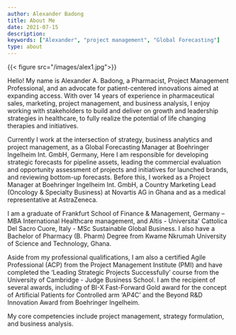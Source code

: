 ```yaml
---
author: Alexander Badong
title: About Me
date: 2021-07-15
description:
keywords: ["Alexander", "project management", "Global Forecasting"]
type: about
---
```


{{< figure src="/images/alex1.jpg">}}

Hello! My name is Alexander A. Badong, a Pharmacist, Project Management Professional, and an advocate for patient-centered innovations aimed at expanding access. With over 14 years of experience in pharmaceutical sales, marketing, project management, and business analysis, I enjoy working with stakeholders to build and deliver on growth and leadership strategies in healthcare, to fully realize the potential of life changing therapies and initiatives.

Currently I work at the intersection of strategy, business analytics and project management, as a Global Forecasting Manager at Boehringer Ingelheim Int. GmbH, Germany, Here I am responsible for developing strategic forecasts for pipeline assets, leading the commercial evaluation and opportunity assessment of projects and initiatives for launched brands, and reviewing bottom-up forecasts.
Before this, I worked as a Project Manager at Boehringer Ingelheim Int. GmbH, a Country Marketing Lead (Oncology & Specialty Business) at Novartis AG in Ghana and as a medical representative at AstraZeneca.

I am a graduate of Frankfurt School of Finance & Management, Germany – MBA International Healthcare management, and Altis - Universita' Cattolica Del Sacro Cuore, Italy - MSc Sustainable Global Business. I also have a Bachelor of Pharmacy (B. Pharm) Degree from Kwame Nkrumah University of Science and Technology, Ghana.

Aside from my professional qualifications, I am also a certified Agile Professional (ACP) from the Project Management Institute (PMI) and have completed the ‘Leading Strategic Projects Successfully’ course from the University of Cambridge - Judge Business School.
I am the recipient of several awards, including of BI-X Fast-Forward Gold award for the concept of Artificial Patients for Controlled arm ‘AP4C’ and the Beyond R&D Innovation Award from Boehringer Ingelheim.

My core competencies include project management, strategy formulation, and business analysis. 
